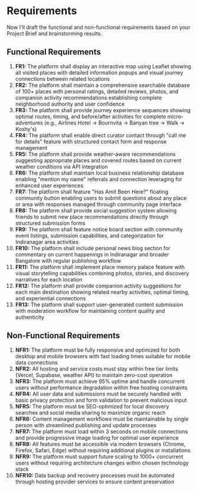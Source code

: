 # Requirements

Now I'll draft the functional and non-functional requirements based on your Project Brief and brainstorming results.

## Functional Requirements

1. **FR1:** The platform shall display an interactive map using Leaflet showing all visited places with detailed information popups and visual journey connections between related locations
2. **FR2:** The platform shall maintain a comprehensive searchable database of 100+ places with personal ratings, detailed reviews, photos, and companion activity recommendations establishing complete neighborhood authority and user confidence
3. **FR3:** The platform shall provide journey experience sequences showing optimal routes, timing, and before/after activities for complete micro-adventures (e.g., Airlines Hotel → Bournvita → Banyan tree → Walk → Koshy's)
4. **FR4:** The platform shall enable direct curator contact through "call me for details" feature with structured contact form and response management
5. **FR5:** The platform shall provide weather-aware recommendations suggesting appropriate places and covered routes based on current weather conditions via API integration
6. **FR6:** The platform shall maintain local business relationship database enabling "mention my name" referrals and connection leveraging for enhanced user experiences
7. **FR7:** The platform shall feature "Has Amit Been Here?" floating community button enabling users to submit questions about any place or area with responses managed through community page interface
8. **FR8:** The platform shall provide social suggestion system allowing friends to submit new place recommendations directly through structured submission forms
9. **FR9:** The platform shall feature notice board section with community event listings, submission capabilities, and categorization for Indiranagar area activities
10. **FR10:** The platform shall include personal news blog section for commentary on current happenings in Indiranagar and broader Bangalore with regular publishing workflow
11. **FR11:** The platform shall implement place memory palace feature with visual storytelling capabilities combining photos, stories, and discovery narratives for each location
12. **FR12:** The platform shall provide companion activity suggestions for each main destination showing related nearby activities, optimal timing, and experiential connections
13. **FR13:** The platform shall support user-generated content submission with moderation workflow for maintaining content quality and authenticity

## Non-Functional Requirements

1. **NFR1:** The platform must be fully responsive and optimized for both desktop and mobile browsers with fast loading times suitable for mobile data connections
2. **NFR2:** All hosting and service costs must stay within free tier limits (Vercel, Supabase, weather API) to maintain zero-cost operation
3. **NFR3:** The platform must achieve 95% uptime and handle concurrent users without performance degradation within free hosting constraints
4. **NFR4:** All user data and submissions must be securely handled with basic privacy protection and form validation to prevent malicious input
5. **NFR5:** The platform must be SEO-optimized for local discovery searches and social media sharing to maximize organic reach
6. **NFR6:** Content management workflows must be maintainable by single person with streamlined publishing and update processes
7. **NFR7:** The platform must load within 3 seconds on mobile connections and provide progressive image loading for optimal user experience
8. **NFR8:** All features must be accessible via modern browsers (Chrome, Firefox, Safari, Edge) without requiring additional plugins or installations
9. **NFR9:** The platform must support future scaling to 1000+ concurrent users without requiring architecture changes within chosen technology stack
10. **NFR10:** Data backup and recovery processes must be automated through hosting provider services to ensure content preservation
